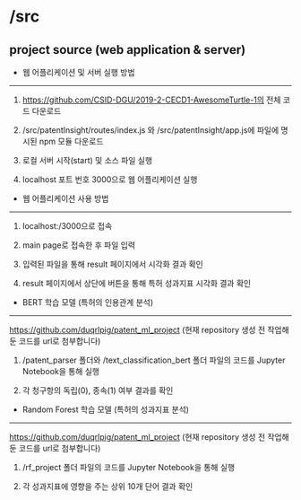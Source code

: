 # /src
## project source (web application & server)


* 웹 어플리케이션 및 서버 실행 방법
- - -

1. https://github.com/CSID-DGU/2019-2-CECD1-AwesomeTurtle-1의 전체 코드 다운로드

2. /src/patentInsight/routes/index.js 와 /src/patentInsight/app.js에 파일에 명시된 npm 모듈 다운로드

2. 로컬 서버 시작(start) 및 소스 파일 실행

3. localhost 포트 번호 3000으로 웹 어플리케이션 실행



* 웹 어플리케이션 사용 방법
- - -

1. localhost:/3000으로 접속

2. main page로 접속한 후 파일 입력

3. 입력된 파일을 통해 result 페이지에서 시각화 결과 확인

4. result 페이지에서 상단에 버튼을 통해 특허 성과지표 시각화 결과 확인


* BERT 학습 모델 (특허의 인용관계 분석)
- - -

https://github.com/duqrlpig/patent_ml_project
(현재 repository 생성 전 작업해 둔 코드를 url로 첨부합니다)

1. /patent_parser 폴더와 /text_classification_bert 폴더 파일의 코드를 Jupyter Notebook을 통해 실행

2. 각 청구항의 독립(0), 종속(1) 여부 결과를 확인

* Random Forest 학습 모델 (특허의 성과지표 분석)
- - -

https://github.com/duqrlpig/patent_ml_project
(현재 repository 생성 전 작업해 둔 코드를 url로 첨부합니다)

1. /rf_project 폴더 파일의 코드를 Jupyter Notebook을 통해 실행

2. 각 성과지표에 영향을 주는 상위 10개 단어 결과 확인
